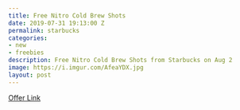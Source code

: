 ```yaml
---
title: Free Nitro Cold Brew Shots
date: 2019-07-31 19:13:00 Z
permalink: starbucks
categories:
- new
- freebies
description: Free Nitro Cold Brew Shots from Starbucks on Aug 2
image: https://i.imgur.com/AfeaYDX.jpg
layout: post
---
```


[Offer Link](https://m.facebook.com/events/740687176350757/)